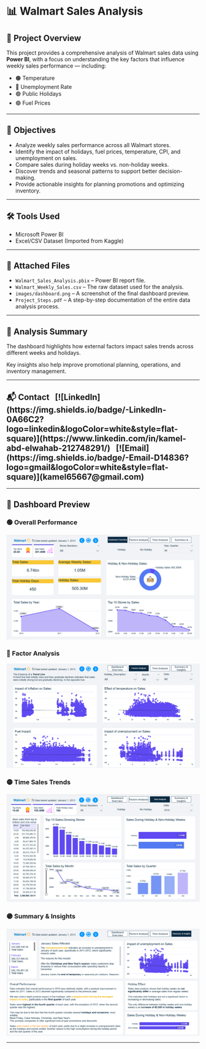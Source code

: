# 📊 Walmart Sales Analysis

## 📌 Project Overview

This project provides a comprehensive analysis of Walmart sales data using **Power BI**, with a focus on understanding the key factors that influence weekly sales performance — including:

- 🟠 Temperature  
- 🔵 Unemployment Rate  
- 🟢 Public Holidays  
- 🟣 Fuel Prices

---

## 🎯 Objectives

- Analyze weekly sales performance across all Walmart stores.
- Identify the impact of holidays, fuel prices, temperature, CPI, and unemployment on sales.
- Compare sales during holiday weeks vs. non-holiday weeks.
- Discover trends and seasonal patterns to support better decision-making.
- Provide actionable insights for planning promotions and optimizing inventory.

---

## 🛠️ Tools Used
- Microsoft Power BI
- Excel/CSV Dataset (Imported from Kaggle)

---

## 🧾 Attached Files

- `Walmart_Sales_Analysis.pbix` – Power BI report file.
- `Walmart_Weekly_Sales.csv` – The raw dataset used for the analysis.
- `images/dashboard.png` – A screenshot of the final dashboard preview.
- `Project_Steps.pdf` – A step-by-step documentation of the entire data analysis process.

---

## 🧠 Analysis Summary

The dashboard highlights how external factors impact sales trends across different weeks and holidays.

Key insights also help improve promotional planning, operations, and inventory management.

---

<h2>
📬 <strong>Contact</strong>&nbsp;&nbsp;
[![LinkedIn](https://img.shields.io/badge/-LinkedIn-0A66C2?logo=linkedin&logoColor=white&style=flat-square)](https://www.linkedin.com/in/kamel-abd-elwahab-212748291/)
&nbsp;
[![Email](https://img.shields.io/badge/-Email-D14836?logo=gmail&logoColor=white&style=flat-square)](kamel65667@gmail.com)
</h2>

---

## 📸 Dashboard Preview

### 🟢 Overall Performance
![Dashboard Overview](images/Dashboard-Overview.png)

### 🔵 Factor Analysis
![Factor Analysis](images/Factors-Analysis.png)

### 🟡 Time Sales Trends
![Time Analysis](images/Time-Analysis.png)

### 🟣 Summary & Insights
![Summary & Insights](images/Summary-Insights.png)

---

